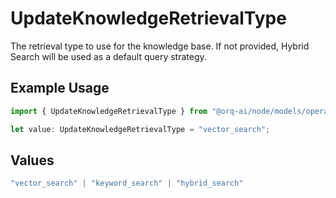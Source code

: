 # UpdateKnowledgeRetrievalType

The retrieval type to use for the knowledge base. If not provided, Hybrid Search will be used as a default query strategy.

## Example Usage

```typescript
import { UpdateKnowledgeRetrievalType } from "@orq-ai/node/models/operations";

let value: UpdateKnowledgeRetrievalType = "vector_search";
```

## Values

```typescript
"vector_search" | "keyword_search" | "hybrid_search"
```